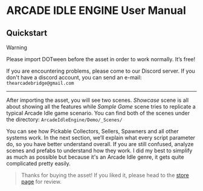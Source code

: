 # **ARCADE IDLE ENGINE** User Manual

## Quickstart

> [!WARNING]
> Please import DOTween before the asset in order to work normally. It’s free!

 If you are encountering problems, please come to our Discord server. If you don't have a discord account, you can send an e-mail: `thearcadebridge@gmail.com`

---

After importing the asset, you will see two scenes. *Showcase* scene is all about showing all the features while *Sample Game* scene tries to replicate a typical Arcade Idle game scenario. You can find both of the scenes under the directory: `ArcadeIdleEngine/Demo/_Scenes/`


You can see how Pickable Collectors, Sellers, Spawners and all other systems work. In the next section, we’ll explain what every script parameter do, so you have better understand overall. If you are still confused, analyze scenes and prefabs to understand how they work. I did my best to simplify as much as possible but because it's an Arcade Idle genre, it gets quite complicated pretty easily.


> Thanks for buying the asset! If you liked it, please head to the [store page](https://assetstore.unity.com/packages/tools/game-toolkits/hypercasual-arcade-idle-starter-kit-234142) for review.